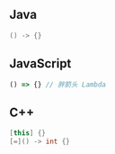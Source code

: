 ## Java

```java
() -> {}
```

## JavaScript

```js
() => {} // 胖箭头 Lambda
```

## C++

```cpp
[this] {}
[=]() -> int {}
```



